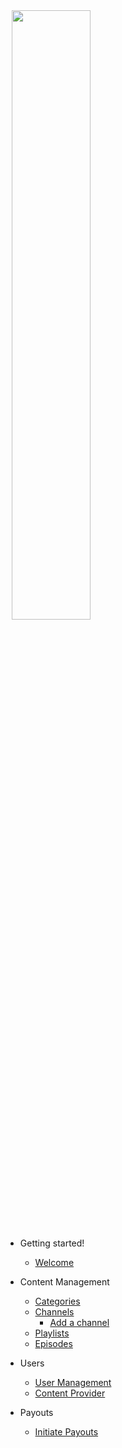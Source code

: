 <!-- docs/_sidebar.md -->

<div style="width:100%; text-align:left; padding-left:10px;">
<img src='https://res.cloudinary.com/thypowerhouse/image/upload/v1567382349/cabinTV/alt_logo_dark.png' width='50%'>
</div>

<div style="width:100%; text-align:left;">

* Getting started!
    * [Welcome](/)

* Content Management
    * [Categories](categories.md)
    * [Channels](channels.md)
        * [Add a channel](add_channel.md)
    * [Playlists](playlists.md)
    * [Episodes](episodes.md)
* Users
    * [User Management](users.md)
    * [Content Provider](content_provider.md)
* Payouts
    * [Initiate Payouts](payouts.md)
</div>